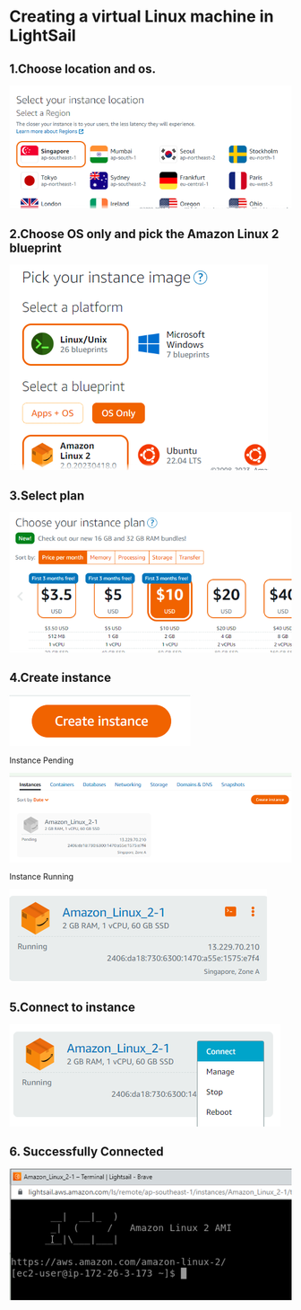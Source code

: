# Creating a virtual Linux machine in LightSail

## 1.Choose location and os.

![Location chosen](images/location.PNG)

## 2.Choose OS only and pick the Amazon Linux 2 blueprint

![Blueprint chosen](images/selectos.PNG)

## 3.Select plan

![Choose plan](images/chooseplan.PNG)

## 4.Create instance 

![Instance creation](images/createbutton.PNG)

Instance Pending 

![Instance Pending](images/pending.PNG)

Instance Running 

![Instance Running](images/running.PNG)

## 5.Connect to instance

![Connect](images/Connecttoinstance.PNG) 

## 6. Successfully Connected

![Lightsail Window](images/Successfully_connected.PNG)